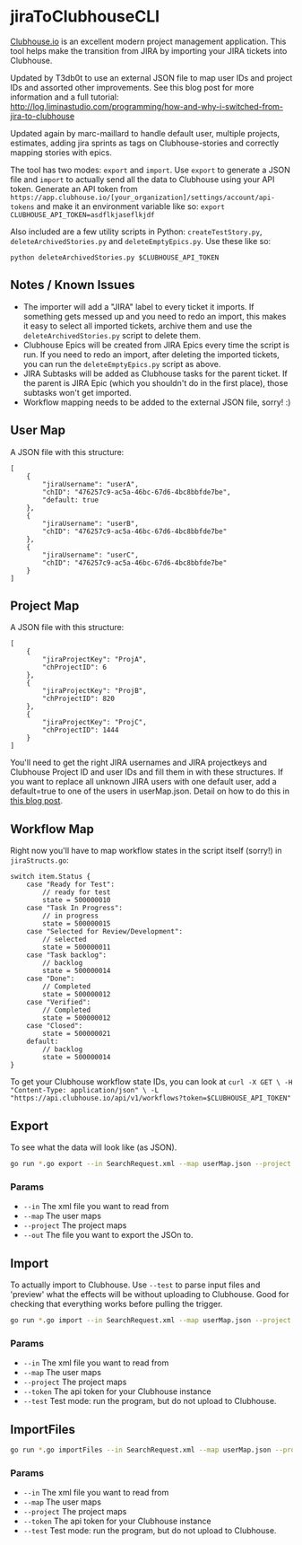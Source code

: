 # jiraToClubhouseCLI

[Clubhouse.io](http://clubhouse.io) is an excellent modern project management application. This tool helps make the transition from JIRA by importing your JIRA tickets into Clubhouse.

Updated by T3db0t to use an external JSON file to map user IDs and project IDs and assorted other improvements.  See this blog post for more information and a full tutorial: http://log.liminastudio.com/programming/how-and-why-i-switched-from-jira-to-clubhouse

Updated again by marc-maillard to handle default user, multiple projects, estimates, adding jira sprints as tags on Clubhouse-stories and correctly mapping stories with epics.

The tool has two modes: `export` and `import`.  Use `export` to generate a JSON file and `import` to actually send all the data to Clubhouse using your API token.  Generate an API token from `https://app.clubhouse.io/[your_organization]/settings/account/api-tokens` and make it an environment variable like so: `export CLUBHOUSE_API_TOKEN=asdflkjaseflkjdf`

Also included are a few utility scripts in Python: `createTestStory.py`, `deleteArchivedStories.py` and `deleteEmptyEpics.py`.  Use these like so:

`python deleteArchivedStories.py $CLUBHOUSE_API_TOKEN`

## Notes / Known Issues

- The importer will add a "JIRA" label to every ticket it imports.  If something gets messed up and you need to redo an import, this makes it easy to select all imported tickets, archive them and use the `deleteArchivedStories.py` script to delete them.
- Clubhouse Epics will be created from JIRA Epics every time the script is run. If you need to redo an import, after deleting the imported tickets, you can run the `deleteEmptyEpics.py` script as above.
- JIRA Subtasks will be added as Clubhouse tasks for the parent ticket. If the parent is JIRA Epic (which you shouldn't do in the first place), those subtasks won't get imported.
- Workflow mapping needs to be added to the external JSON file, sorry! :)

## User Map

A JSON file with this structure:

```
[
	{
		"jiraUsername": "userA",
		"chID": "476257c9-ac5a-46bc-67d6-4bc8bbfde7be",
		"default: true
	},
	{
		"jiraUsername": "userB",
		"chID": "476257c9-ac5a-46bc-67d6-4bc8bbfde7be"
	},
	{
		"jiraUsername": "userC",
		"chID": "476257c9-ac5a-46bc-67d6-4bc8bbfde7be"
	}
]
```

## Project Map

A JSON file with this structure:

```
[
	{
		"jiraProjectKey": "ProjA",
		"chProjectID": 6
	},
	{
		"jiraProjectKey": "ProjB",
		"chProjectID": 820
	},
	{
		"jiraProjectKey": "ProjC",
		"chProjectID": 1444
	}
]
```		

You'll need to get the right JIRA usernames and JIRA projectkeys and Clubhouse Project ID and user IDs and fill them in with these structures. If you want to replace all unknown JIRA users with one default user, add a default=true to one of the users in userMap.json. Detail on how to do this in [this blog post](http://log.liminastudio.com/programming/how-and-why-i-switched-from-jira-to-clubhouse).

## Workflow Map

Right now you'll have to map workflow states in the script itself (sorry!) in `jiraStructs.go`:

```
switch item.Status {
    case "Ready for Test":
        // ready for test
        state = 500000010
    case "Task In Progress":
        // in progress
        state = 500000015
    case "Selected for Review/Development":
    	// selected
    	state = 500000011
    case "Task backlog":
    	// backlog
        state = 500000014
    case "Done":
    	// Completed
    	state = 500000012
    case "Verified":
    	// Completed
    	state = 500000012
    case "Closed":
    	state = 500000021
    default:
    	// backlog
        state = 500000014
}
```

To get your Clubhouse workflow state IDs, you can look at `curl -X GET \
  -H "Content-Type: application/json" \
  -L "https://api.clubhouse.io/api/v1/workflows?token=$CLUBHOUSE_API_TOKEN"`

## Export
To see what the data will look like (as JSON).

```bash
go run *.go export --in SearchRequest.xml --map userMap.json --project projectMap.json --out file.json
```


### Params
 * `--in` The xml file you want to read from
 * `--map` The user maps
 * `--project` The project maps
 * `--out` The file you want to export the JSOn to.

## Import

To actually import to Clubhouse. Use `--test` to parse input files and 'preview' what the effects will be without uploading to Clubhouse.  Good for checking that everything works before pulling the trigger.

```bash
go run *.go import --in SearchRequest.xml --map userMap.json --project projectMap.json --token $CLUBHOUSE_API_TOKEN
```

### Params
 * `--in` The xml file you want to read from
 * `--map` The user maps
 * `--project` The project maps
 * `--token` The api token for your Clubhouse instance
 * `--test` Test mode: run the program, but do not upload to Clubhouse.

 ## ImportFiles

 ```bash
 go run *.go importFiles --in SearchRequest.xml --map userMap.json --project projectMap.json --token $CLUBHOUSE_API_TOKEN
```

### Params
 * `--in` The xml file you want to read from
 * `--map` The user maps
 * `--project` The project maps
 * `--token` The api token for your Clubhouse instance
 * `--test` Test mode: run the program, but do not upload to Clubhouse.